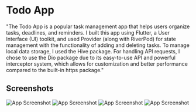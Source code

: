 # Todo App

"The Todo App is a popular task management app that helps users organize tasks, deadlines, and reminders. I built this app using Flutter, a User Interface (UI) toolkit, and used Provider (along with RiverPod) for state management with the functionality of adding and deleting tasks. To manage local data storage, I used the Hive package. For handling API requests, I chose to use the Dio package due to its easy-to-use API and powerful interceptor system, which allows for customization and better performance compared to the built-in https package."

## Screenshots

![App Screenshot](assets/first.jpg)
![App Screenshot](assets/second.jpg)
![App Screenshot](assets/third.jpg)
![App Screenshot](assets/fourth.jpg)
